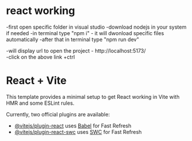 # react working
 -first open specific folder in visual studio
 -download nodejs in your system if needed
 -in terminal type  "npm i" 
        - it will dwonload specific  files automatically
        -after that in terminal type "npm run dev"

  -will display url to open the project
       -    http://localhost:5173/   
       -click on the above link +ctrl




# React + Vite

This template provides a minimal setup to get React working in Vite with HMR and some ESLint rules.

Currently, two official plugins are available:

- [@vitejs/plugin-react](https://github.com/vitejs/vite-plugin-react/blob/main/packages/plugin-react/README.md) uses [Babel](https://babeljs.io/) for Fast Refresh
- [@vitejs/plugin-react-swc](https://github.com/vitejs/vite-plugin-react-swc) uses [SWC](https://swc.rs/) for Fast Refresh
